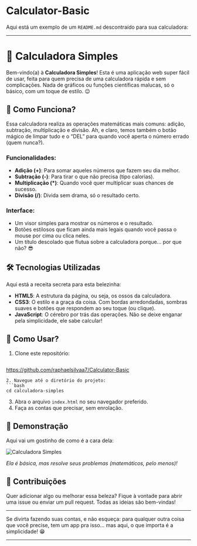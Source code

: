 # Calculator-Basic



Aqui está um exemplo de um `README.md` descontraído para sua calculadora:

---

# 🧮 Calculadora Simples

Bem-vindo(a) à **Calculadora Simples**! Esta é uma aplicação web super fácil de usar, feita para quem precisa de uma calculadora rápida e sem complicações. Nada de gráficos ou funções científicas malucas, só o básico, com um toque de estilo. 😉

## 🚀 Como Funciona?

Essa calculadora realiza as operações matemáticas mais comuns: adição, subtração, multiplicação e divisão. Ah, e claro, temos também o botão mágico de limpar tudo e o “DEL” para quando você aperta o número errado (quem nunca?).

### Funcionalidades:
- **Adição (+)**: Para somar aqueles números que fazem seu dia melhor.
- **Subtração (-)**: Para tirar o que não precisa (tipo calorias).
- **Multiplicação (*)**: Quando você quer multiplicar suas chances de sucesso.
- **Divisão (/)**: Divida sem drama, só o resultado certo.

### Interface:
- Um visor simples para mostrar os números e o resultado.
- Botões estilosos que ficam ainda mais legais quando você passa o mouse por cima ou clica neles.
- Um título descolado que flutua sobre a calculadora porque... por que não? 😎

## 🛠️ Tecnologias Utilizadas

Aqui está a receita secreta para esta belezinha:

- **HTML5**: A estrutura da página, ou seja, os ossos da calculadora.
- **CSS3**: O estilo e a graça da coisa. Com bordas arredondadas, sombras suaves e botões que respondem ao seu toque (ou clique).
- **JavaScript**: O cérebro por trás das operações. Não se deixe enganar pela simplicidade, ele sabe calcular!

## 🎉 Como Usar?

1. Clone este repositório:
   ```bash
https://github.com/raphaelsilvaa7/Calculator-Basic
   ```
2. Navegue até o diretório do projeto:
   ```bash
   cd calculadora-simples
   ```
3. Abra o arquivo `index.html` no seu navegador preferido.
4. Faça as contas que precisar, sem enrolação.

## 👀 Demonstração

Aqui vai um gostinho de como é a cara dela:

![Calculadora Simples](screenshot.png)

*Ela é básica, mas resolve seus problemas (matemáticos, pelo menos)!*

## 🤝 Contribuições

Quer adicionar algo ou melhorar essa beleza? Fique à vontade para abrir uma issue ou enviar um pull request. Todas as ideias são bem-vindas!

---

Se divirta fazendo suas contas, e não esqueça: para qualquer outra coisa que você precise, tem um app pra isso... mas aqui, o que importa é a simplicidade! 😁

---

